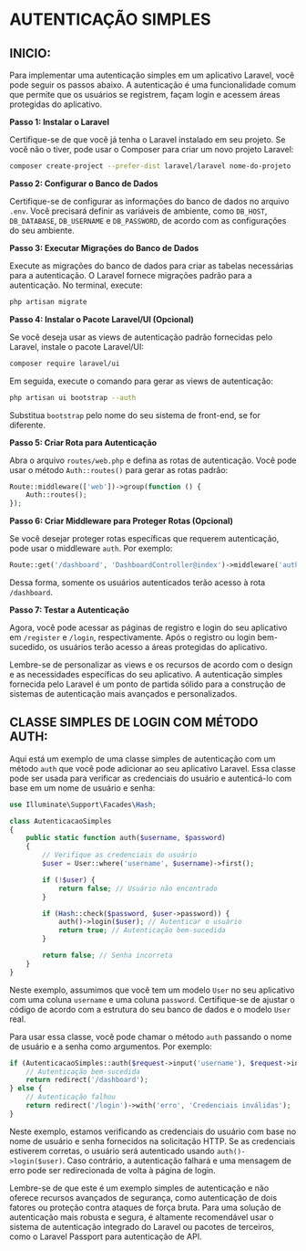 # AUTENTICAÇÃO SIMPLES
## INICIO:
Para implementar uma autenticação simples em um aplicativo Laravel, você pode seguir os passos abaixo. A autenticação é uma funcionalidade comum que permite que os usuários se registrem, façam login e acessem áreas protegidas do aplicativo.

**Passo 1: Instalar o Laravel**

Certifique-se de que você já tenha o Laravel instalado em seu projeto. Se você não o tiver, pode usar o Composer para criar um novo projeto Laravel:

```bash
composer create-project --prefer-dist laravel/laravel nome-do-projeto
```

**Passo 2: Configurar o Banco de Dados**

Certifique-se de configurar as informações do banco de dados no arquivo `.env`. Você precisará definir as variáveis de ambiente, como `DB_HOST`, `DB_DATABASE`, `DB_USERNAME` e `DB_PASSWORD`, de acordo com as configurações do seu ambiente.

**Passo 3: Executar Migrações do Banco de Dados**

Execute as migrações do banco de dados para criar as tabelas necessárias para a autenticação. O Laravel fornece migrações padrão para a autenticação. No terminal, execute:

```bash
php artisan migrate
```

**Passo 4: Instalar o Pacote Laravel/UI (Opcional)**

Se você deseja usar as views de autenticação padrão fornecidas pelo Laravel, instale o pacote Laravel/UI:

```bash
composer require laravel/ui
```

Em seguida, execute o comando para gerar as views de autenticação:

```bash
php artisan ui bootstrap --auth
```

Substitua `bootstrap` pelo nome do seu sistema de front-end, se for diferente.

**Passo 5: Criar Rota para Autenticação**

Abra o arquivo `routes/web.php` e defina as rotas de autenticação. Você pode usar o método `Auth::routes()` para gerar as rotas padrão:

```php
Route::middleware(['web'])->group(function () {
    Auth::routes();
});
```

**Passo 6: Criar Middleware para Proteger Rotas (Opcional)**

Se você desejar proteger rotas específicas que requerem autenticação, pode usar o middleware `auth`. Por exemplo:

```php
Route::get('/dashboard', 'DashboardController@index')->middleware('auth');
```

Dessa forma, somente os usuários autenticados terão acesso à rota `/dashboard`.

**Passo 7: Testar a Autenticação**

Agora, você pode acessar as páginas de registro e login do seu aplicativo em `/register` e `/login`, respectivamente. Após o registro ou login bem-sucedido, os usuários terão acesso a áreas protegidas do aplicativo.

Lembre-se de personalizar as views e os recursos de acordo com o design e as necessidades específicas do seu aplicativo. A autenticação simples fornecida pelo Laravel é um ponto de partida sólido para a construção de sistemas de autenticação mais avançados e personalizados.

## CLASSE SIMPLES DE LOGIN COM MÉTODO AUTH:
Aqui está um exemplo de uma classe simples de autenticação com um método `auth` que você pode adicionar ao seu aplicativo Laravel. Essa classe pode ser usada para verificar as credenciais do usuário e autenticá-lo com base em um nome de usuário e senha:

```php
use Illuminate\Support\Facades\Hash;

class AutenticacaoSimples
{
    public static function auth($username, $password)
    {
        // Verifique as credenciais do usuário
        $user = User::where('username', $username)->first();

        if (!$user) {
            return false; // Usuário não encontrado
        }

        if (Hash::check($password, $user->password)) {
            auth()->login($user); // Autenticar o usuário
            return true; // Autenticação bem-sucedida
        }

        return false; // Senha incorreta
    }
}
```

Neste exemplo, assumimos que você tem um modelo `User` no seu aplicativo com uma coluna `username` e uma coluna `password`. Certifique-se de ajustar o código de acordo com a estrutura do seu banco de dados e o modelo `User` real.

Para usar essa classe, você pode chamar o método `auth` passando o nome de usuário e a senha como argumentos. Por exemplo:

```php
if (AutenticacaoSimples::auth($request->input('username'), $request->input('password'))) {
    // Autenticação bem-sucedida
    return redirect('/dashboard');
} else {
    // Autenticação falhou
    return redirect('/login')->with('erro', 'Credenciais inválidas');
}
```

Neste exemplo, estamos verificando as credenciais do usuário com base no nome de usuário e senha fornecidos na solicitação HTTP. Se as credenciais estiverem corretas, o usuário será autenticado usando `auth()->login($user)`. Caso contrário, a autenticação falhará e uma mensagem de erro pode ser redirecionada de volta à página de login.

Lembre-se de que este é um exemplo simples de autenticação e não oferece recursos avançados de segurança, como autenticação de dois fatores ou proteção contra ataques de força bruta. Para uma solução de autenticação mais robusta e segura, é altamente recomendável usar o sistema de autenticação integrado do Laravel ou pacotes de terceiros, como o Laravel Passport para autenticação de API.